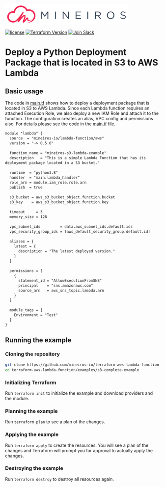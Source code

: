 [<img src="https://raw.githubusercontent.com/mineiros-io/brand/3bffd30e8bdbbde32c143e2650b2faa55f1df3ea/mineiros-primary-logo.svg" width="400"/>][homepage]

[![license][badge-license]][apache20]
[![Terraform Version][badge-terraform]][releases-terraform]
[![Join Slack][badge-slack]][slack]

# Deploy a Python Deployment Package that is located in S3 to AWS Lambda

## Basic usage

The code in [main.tf] shows how to deploy a deployment package that is located
in S3 to AWS Lambda. Since each Lambda function requires an attached Execution Role, we also
deploy a new IAM Role and attach it to the function. The configuration creates an
alias, VPC config and permissions also.
For details please see the code in the [main.tf] file.

```hcl
module "lambda" {
  source  = "mineiros-io/lambda-function/aws"
  version = "~> 0.5.0"

  function_name = "mineiros-s3-lambda-example"
  description   = "This is a simple Lambda Function that has its deployment package located in a S3 bucket."

  runtime  = "python3.8"
  handler  = "main.lambda_handler"
  role_arn = module.iam_role.role.arn
  publish  = true

  s3_bucket = aws_s3_bucket_object.function.bucket
  s3_key    = aws_s3_bucket_object.function.key

  timeout     = 3
  memory_size = 128

  vpc_subnet_ids         = data.aws_subnet_ids.default.ids
  vpc_security_group_ids = [aws_default_security_group.default.id]

  aliases = {
    latest = {
      description = "The latest deployed version."
    }
  }

  permissions = [
    {
      statement_id = "AllowExecutionFromSNS"
      principal    = "sns.amazonaws.com"
      source_arn   = aws_sns_topic.lambda.arn
    }
  ]

  module_tags = {
    Environment = "Test"
  }
}
```

## Running the example

### Cloning the repository

``` bash
git clone https://github.com/mineiros-io/terraform-aws-lambda-function.git
cd terraform-aws-lambda-function/examples/s3-complete-example
```

### Initializing Terraform

Run `terraform init` to initialize the example and download providers and the module.

### Planning the example

Run `terraform plan` to see a plan of the changes.

### Applying the example

Run `terraform apply` to create the resources.
You will see a plan of the changes and Terraform will prompt you for approval to actually apply the changes.

### Destroying the example

Run `terraform destroy` to destroy all resources again.

<!-- References -->

[main.tf]: https://github.com/mineiros-io/terraform-aws-lambda-function/blob/master/examples/s3-complete-example/main.tf
[homepage]: https://mineiros.io/?ref=terraform-aws-lambda-function
[badge-license]: https://img.shields.io/badge/license-Apache%202.0-brightgreen.svg
[badge-terraform]: https://img.shields.io/badge/terraform-1.x%20|%200.15%20|%200.14%20|%200.13%20|%200.12.20+-623CE4.svg?logo=terraform
[badge-slack]: https://img.shields.io/badge/slack-@mineiros--community-f32752.svg?logo=slack
[releases-terraform]: https://github.com/hashicorp/terraform/releases
[apache20]: https://opensource.org/licenses/Apache-2.0
[slack]: https://join.slack.com/t/mineiros-community/shared_invite/zt-ehidestg-aLGoIENLVs6tvwJ11w9WGg
